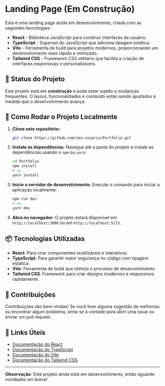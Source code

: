 # Landing Page (Em Construção)

Esta é uma landing page ainda em desenvolvimento, criada com as seguintes tecnologias:

- **React** - Biblioteca JavaScript para construir interfaces de usuário.
- **TypeScript** - Superset do JavaScript que adiciona tipagem estática.
- **Vite** - Ferramenta de build para projetos modernos, proporcionando um desenvolvimento mais rápido e otimizado.
- **Tailwind CSS** - Framework CSS utilitário que facilita a criação de interfaces responsivas e personalizáveis.

## 🚧 Status do Projeto

Este projeto está em **construção** e pode estar sujeito a mudanças frequentes. O layout, funcionalidades e conteúdo estão sendo ajustados à medida que o desenvolvimento avança.

## 🚀 Como Rodar o Projeto Localmente

1. **Clone este repositório:**

   ```bash
   git clone https://github.com/seu-usuario/Portfolio.git
   ```

2. **Instale as dependências:**
   Navegue até a pasta do projeto e instale as dependências usando o `npm` ou `yarn`:

   ```bash
   cd Portfolio
   npm install
   # ou
   yarn install
   ```

3. **Inicie o servidor de desenvolvimento:**
   Execute o comando para iniciar a aplicação localmente:

   ```bash
   npm run dev
   # ou
   yarn dev
   ```

4. **Abra no navegador:**
   O projeto estará disponível em `http://localhost:3000` ou em `http://localhost:5173`.

## 📦 Tecnologias Utilizadas

- **React**: Para criar componentes reutilizáveis e interativos.
- **TypeScript**: Para garantir maior segurança no código com tipagem estática.
- **Vite**: Ferramenta de build que otimiza o processo de desenvolvimento.
- **Tailwind CSS**: Framework para criar designs modernos e responsivos rapidamente.

## 📢 Contribuições

Contribuições são bem-vindas! Se você tiver alguma sugestão de melhorias ou encontrar algum problema, sinta-se à vontade para abrir uma issue ou enviar um pull request.

## 🔗 Links Úteis

- [Documentação do React](https://reactjs.org/docs/getting-started.html)
- [Documentação do TypeScript](https://www.typescriptlang.org/docs/)
- [Documentação do Vite](https://vitejs.dev/)
- [Documentação do Tailwind CSS](https://tailwindcss.com/docs)

---

**Observação**: Este projeto ainda está em desenvolvimento, então aguarde novidades em breve!
